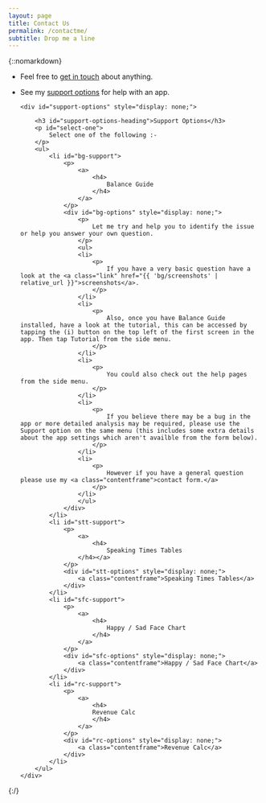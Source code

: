 ```yaml
---
layout: page
title: Contact Us
permalink: /contactme/
subtitle: Drop me a line
---
```


{::nomarkdown}

<ul>
	<li id="get-in-touch">
		<p>
			Feel free to <a href="#" id="show-get-in-touch">get in touch</a> about anything.
		</p>
	</li>
	<li id="support">
		<p>
			See my <a href="#" id="show-support">support options</a> for help with an app.
		</p>
	</li>

	<div id="support-options" style="display: none;">

		<h3 id="support-options-heading">Support Options</h3>
		<p id="select-one">
			Select one of the following :-
		</p>
		<ul>
			<li id="bg-support">
				<p>
					<a>
						<h4>
							Balance Guide
						</h4>
					</a>
				</p>
				<div id="bg-options" style="display: none;">
					<p>
						Let me try and help you to identify the issue or help you answer your own question.
					</p>
					<ul>
					<li>
						<p>
							If you have a very basic question have a look at the <a class="link" href="{{ 'bg/screenshots' | relative_url }}">screenshots</a>.
						</p>
					</li>
					<li>
						<p>
							Also, once you have Balance Guide installed, have a look at the tutorial, this can be accessed by tapping the (i) button on the top left of the first screen in the app. Then tap Tutorial from the side menu.
						</p>
					</li>
					<li>
						<p>
							You could also check out the help pages from the side menu.
						</p>
					</li>
					<li>
						<p>
							If you believe there may be a bug in the app or more detailed analysis may be required, please use the Support option on the same menu (this includes some extra details about the app settings which aren't availble from the form below).
						</p>
					</li>
					<li>
						<p>
							However if you have a general question please use my <a class="contentframe">contact form.</a>
						</p>
					</li>
					</ul>
				</div>
			</li>
			<li id="stt-support">
				<p>
					<a>
						<h4>
							Speaking Times Tables
					</h4></a>
				</p>
				<div id="stt-options" style="display: none;">
					<a class="contentframe">Speaking Times Tables</a>
				</div>
			</li>
			<li id="sfc-support">
				<p>
					<a>
						<h4>
							Happy / Sad Face Chart
						</h4>
					</a>
				</p>
				<div id="sfc-options" style="display: none;">
					<a class="contentframe">Happy / Sad Face Chart</a>
				</div>
			</li>
			<li id="rc-support">
				<p>
					<a>
						<h4>
						Revenue Calc
						</h4>
					</a>
				</p>
				<div id="rc-options" style="display: none;">
					<a class="contentframe">Revenue Calc</a>
				</div>
			</li>
		</ul>
	</div>
</ul>

<iframe 
src="https://docs.google.com/forms/d/e/1FAIpQLSdtk679xP4RU0H3jh23pWd_dJ-yq0i8TIpAZVg9_Wb8amxBXg/viewform?usp=pp_url&entry.1437266772=&embedded=true";"
name="contentframe"
style="position: relative; width: 100%; display: none;" 
height="922" 
id="contact-iframe"
frameborder="0" 
marginheight="0" 
marginwidth="0">Loading...</iframe>

{:/}
